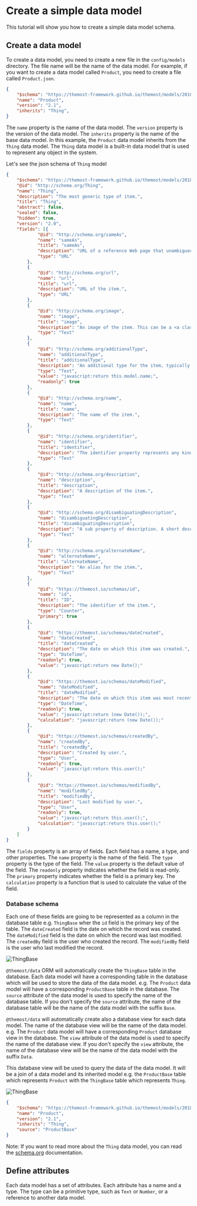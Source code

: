 # Create a simple data model

This tutorial will show you how to create a simple data model schema.

## Create a data model

To create a data model, you need to create a new file in the `config/models` directory. The file name will be the name of the data model. For example, if you want to create a data model called `Product`, you need to create a file called `Product.json`.

```json
{
    "$schema": "https://themost-framework.github.io/themost/models/2018/2/schema.json",
    "name": "Product",
    "version": "2.1",
    "inherits": "Thing",
}
```

The `name` property is the name of the data model. The `version` property is the version of the data model. The `inherits` property is the name of the base data model. In this example, the `Product` data model inherits from the `Thing` data model. The `Thing` data model is a built-in data model that is used to represent any object in the system.

Let's see the json schema of `Thing` model

```json
{
    "$schema": "https://themost-framework.github.io/themost/models/2018/2/schema.json",
    "@id": "http://schema.org/Thing",
    "name": "Thing",
    "description": "The most generic type of item.",
    "title": "Thing",
    "abstract": false,
    "sealed": false,
    "hidden": true,
    "version": "2.0",
    "fields": [{
            "@id": "http://schema.org/sameAs",
            "name": "sameAs",
            "title": "sameAs",
            "description": "URL of a reference Web page that unambiguously indicates the item's identity. E.g. the URL of the item's Wikipedia page, Wikidata entry, or official website.",
            "type": "URL"
        },
        {
            "@id": "http://schema.org/url",
            "name": "url",
            "title": "url",
            "description": "URL of the item.",
            "type": "URL"
        },
        {
            "@id": "http://schema.org/image",
            "name": "image",
            "title": "image",
            "description": "An image of the item. This can be a <a class=\"localLink\" href=\"http://schema.org/URL\">URL</a> or a fully described <a class=\"localLink\" href=\"http://schema.org/ImageObject\">ImageObject</a>.",
            "type": "Text"
        },
        {
            "@id": "http://schema.org/additionalType",
            "name": "additionalType",
            "title": "additionalType",
            "description": "An additional type for the item, typically used for adding more specific types from external vocabularies in microdata syntax. This is a relationship between something and a class that the thing is in. In RDFa syntax, it is better to use the native RDFa syntax - the 'typeof' attribute - for multiple types. Schema.org tools may have only weaker understanding of extra types, in particular those defined externally.",
            "type": "Text",
            "value": "javascript:return this.model.name;",
            "readonly": true
        },
        {
            "@id": "http://schema.org/name",
            "name": "name",
            "title": "name",
            "description": "The name of the item.",
            "type": "Text"
        },
        {
            "@id": "http://schema.org/identifier",
            "name": "identifier",
            "title": "identifier",
            "description": "The identifier property represents any kind of identifier for any kind of <a class=\"localLink\" href=\"http://schema.org/Thing\">Thing</a>, such as ISBNs, GTIN codes, UUIDs etc. Schema.org provides dedicated properties for representing many of these, either as textual strings or as URL (URI) links. See <a href=\"/docs/datamodel.html#identifierBg\">background notes</a> for more details.",
            "type": "Text"
        },
        {
            "@id": "http://schema.org/description",
            "name": "description",
            "title": "description",
            "description": "A description of the item.",
            "type": "Text"
        },
        {
            "@id": "http://schema.org/disambiguatingDescription",
            "name": "disambiguatingDescription",
            "title": "disambiguatingDescription",
            "description": "A sub property of description. A short description of the item used to disambiguate from other, similar items. Information from other properties (in particular, name) may be necessary for the description to be useful for disambiguation.",
            "type": "Text"
        },
        {
            "@id": "http://schema.org/alternateName",
            "name": "alternateName",
            "title": "alternateName",
            "description": "An alias for the item.",
            "type": "Text"
        },
        {
            "@id": "https://themost.io/schemas/id",
            "name": "id",
            "title": "ID",
            "description": "The identifier of the item.",
            "type": "Counter",
            "primary": true
        },
        {
            "@id": "https://themost.io/schemas/dateCreated",
            "name": "dateCreated",
            "title": "dateCreated",
            "description": "The date on which this item was created.",
            "type": "DateTime",
            "readonly": true,
            "value": "javascript:return new Date();"
        },
        {
            "@id": "https://themost.io/schemas/dateModified",
            "name": "dateModified",
            "title": "dateModified",
            "description": "The date on which this item was most recently modified.",
            "type": "DateTime",
            "readonly": true,
            "value": "javascript:return (new Date());",
            "calculation": "javascript:return (new Date());"
        },
        {
            "@id": "https://themost.io/schemas/createdBy",
            "name": "createdBy",
            "title": "createdBy",
            "description": "Created by user.",
            "type": "User",
            "readonly": true,
            "value": "javascript:return this.user();"
        },
        {
            "@id": "https://themost.io/schemas/modifiedBy",
            "name": "modifiedBy",
            "title": "modifiedBy",
            "description": "Last modified by user.",
            "type": "User",
            "readonly": true,
            "value": "javascript:return this.user();",
            "calculation": "javascript:return this.user();"
        }
    ]
}
```

The `fields` property is an array of fields. Each field has a name, a type, and other properties. The `name` property is the name of the field. The `type` property is the type of the field. The `value` property is the default value of the field. The `readonly` property indicates whether the field is read-only. The `primary` property indicates whether the field is a primary key. The `calculation` property is a function that is used to calculate the value of the field.

### Database schema

Each one of these fields are going to be represented as a column in the database table  e.g. `ThingBase` wher the `id` field is the primary key of the table. The `dateCreated` field is the date on which the record was created. The `dateModified` field is the date on which the record was last modified. The `createdBy` field is the user who created the record. The `modifiedBy` field is the user who last modified the record.

![ThingBase](./images/ThingBaseSchema.png)

`@themost/data` ORM will automatically create the `ThingBase` table in the database. Each data model will have a corresponding table in the database which will be used to store the data of the data model. e.g. The `Product` data model will have a corresponding `ProductBase` table in the database. The `source` attribute of the data model is used to specify the name of the database table. If you don't specify the `source` attribute, the name of the database table will be the name of the data model with the suffix `Base`.

`@themost/data`  will automatically create also a database view for each data model. The name of the database view will be the name of the data model. e.g. The `Product` data model will have a corresponding `Product` database view in the database. The `view` attribute of the data model is used to specify the name of the database view. If you don't specify the `view` attribute, the name of the database view will be the name of the data model with the suffix `Data`.

This database view will be used to query the data of the data model. It will be a join of a data model and its inherited model e.g.  the `ProductBase` table which represents `Product` with the `ThingBase` table which represents `Thing`.

![ThingBase](./images/ProductDataView.png)

```json
{
    "$schema": "https://themost-framework.github.io/themost/models/2018/2/schema.json",
    "name": "Product",
    "version": "2.1",
    "inherits": "Thing",
    "source": "ProductBase"
}
```

Note: If you want to read more about the `Thing` data model, you can read the [schema.org](https://schema.org/Thing) documentation.

## Define attributes

Each data model has a set of attributes. Each attribute has a name and a type. The type can be a primitive type, such as `Text` or `Number`, or a reference to another data model.


